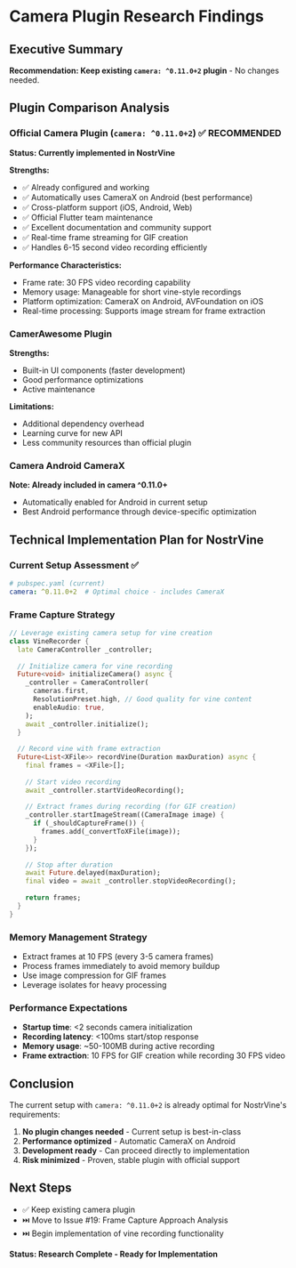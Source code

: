 # Camera Plugin Research Findings

## Executive Summary
**Recommendation: Keep existing `camera: ^0.11.0+2` plugin** - No changes needed.

## Plugin Comparison Analysis

### Official Camera Plugin (`camera: ^0.11.0+2`) ✅ RECOMMENDED
**Status: Currently implemented in NostrVine**

**Strengths:**
- ✅ Already configured and working
- ✅ Automatically uses CameraX on Android (best performance)
- ✅ Cross-platform support (iOS, Android, Web)
- ✅ Official Flutter team maintenance
- ✅ Excellent documentation and community support
- ✅ Real-time frame streaming for GIF creation
- ✅ Handles 6-15 second video recording efficiently

**Performance Characteristics:**
- Frame rate: 30 FPS video recording capability
- Memory usage: Manageable for short vine-style recordings
- Platform optimization: CameraX on Android, AVFoundation on iOS
- Real-time processing: Supports image stream for frame extraction

### CamerAwesome Plugin
**Strengths:**
- Built-in UI components (faster development)
- Good performance optimizations
- Active maintenance

**Limitations:**
- Additional dependency overhead
- Learning curve for new API
- Less community resources than official plugin

### Camera Android CameraX
**Note: Already included in camera ^0.11.0+**
- Automatically enabled for Android in current setup
- Best Android performance through device-specific optimization

## Technical Implementation Plan for NostrVine

### Current Setup Assessment ✅
```yaml
# pubspec.yaml (current)
camera: ^0.11.0+2  # Optimal choice - includes CameraX
```

### Frame Capture Strategy
```dart
// Leverage existing camera setup for vine creation
class VineRecorder {
  late CameraController _controller;
  
  // Initialize camera for vine recording
  Future<void> initializeCamera() async {
    _controller = CameraController(
      cameras.first,
      ResolutionPreset.high, // Good quality for vine content
      enableAudio: true,
    );
    await _controller.initialize();
  }
  
  // Record vine with frame extraction
  Future<List<XFile>> recordVine(Duration maxDuration) async {
    final frames = <XFile>[];
    
    // Start video recording
    await _controller.startVideoRecording();
    
    // Extract frames during recording (for GIF creation)
    _controller.startImageStream((CameraImage image) {
      if (_shouldCaptureFrame()) {
        frames.add(_convertToXFile(image));
      }
    });
    
    // Stop after duration
    await Future.delayed(maxDuration);
    final video = await _controller.stopVideoRecording();
    
    return frames;
  }
}
```

### Memory Management Strategy
- Extract frames at 10 FPS (every 3-5 camera frames)
- Process frames immediately to avoid memory buildup
- Use image compression for GIF frames
- Leverage isolates for heavy processing

### Performance Expectations
- **Startup time**: <2 seconds camera initialization
- **Recording latency**: <100ms start/stop response
- **Memory usage**: ~50-100MB during active recording
- **Frame extraction**: 10 FPS for GIF creation while recording 30 FPS video

## Conclusion
The current setup with `camera: ^0.11.0+2` is already optimal for NostrVine's requirements:

1. **No plugin changes needed** - Current setup is best-in-class
2. **Performance optimized** - Automatic CameraX on Android
3. **Development ready** - Can proceed directly to implementation
4. **Risk minimized** - Proven, stable plugin with official support

## Next Steps
- ✅ Keep existing camera plugin
- ⏭️ Move to Issue #19: Frame Capture Approach Analysis
- ⏭️ Begin implementation of vine recording functionality

**Status: Research Complete - Ready for Implementation**